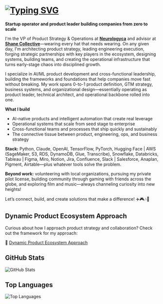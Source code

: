 # [![Typing SVG](https://readme-typing-svg.demolab.com?font=Poppins&weight=500&size=30&duration=3000&pause=1000&color=009F00&width=435&lines=Hey+there%2C+I'm+Nox+%F0%9F%91%8B)](https://git.io/typing-svg)

**Startup operator and product leader building companies from zero to scale**

I'm the VP of Product Strategy & Operations at **[Neurologyca](https://www.neurologyca.com/)** and advisor at **[Shane Collective](https://getshane.io)**—wearing every hat that needs wearing. On any given day, I'm architecting product strategy, leading engineering execution, forging strategic partnerships with key players in the ecosystem, designing systems, building teams, and creating the operational infrastructure that turns early-stage chaos into disciplined growth.

I specialize in AI/ML product development and cross-functional leadership, building the frameworks and foundations that help companies move fast without breaking. My work spans 0-to-1 product definition, GTM strategy, business systems, and organizational design—essentially operating as product leader, technical architect, and operational backbone rolled into one.


**What I build** 
- AI-native products and intelligent automation that create real leverage
- Operational systems that scale from seed stage to enterprise
- Cross-functional teams and processes that ship quickly and sustainably
- The connective tissue between product, engineering, ops, and business strategy

**Stack:** Python, Claude, OpenAI, TensorFlow, PyTorch, Hugging Face | AWS (SageMaker, S3, RDS, DynamoDB, Glue, Transcribe), Snowflake, Databricks, Tableau | Figma, Miro, Notion, Jira, Confluence, Slack | Salesforce, Anaplan, Pigment, Airtable—plus whatever tools solve the problem.

**Beyond work:** volunteering with local organizations, pursuing my private pilot license, building community through gaming with friends across the globe, and exploring film and music—always channeling curiosity into new heights!

Let’s connect, build, and create solutions that make a difference! ✈️🎮🎶🙌

## Dynamic Product Ecosystem Approach
Curious about how I approach product strategy and collaboration? Check out the framework for my approach:

🔄 [Dynamic Product Ecosystem Approach](https://github.com/noxvoortella/Dynamic-Product-Ecosystem.git)


## GitHub Stats
![GitHub Stats](https://github-readme-stats.vercel.app/api?username=NoxVoortella&show_icons=true&theme=tokyonight)

## Top Languages
![Top Languages](https://github-readme-stats.vercel.app/api/top-langs/?username=NoxVoortella&layout=compact&theme=radical)

<!--
**noxvoortella/noxvoortella** is a ✨ _special_ ✨ repository because its `README.md` (this file) appears on your GitHub profile.

Here are some ideas to get you started:

- 🔭 I’m currently working on ...
- 🌱 I’m currently learning ...
- 👯 I’m looking to collaborate on ...
- 🤔 I’m looking for help with ...
- 💬 Ask me about ...
- 📫 How to reach me: ...
- 😄 Pronouns: ...
- ⚡ Fun fact: ...
-->
